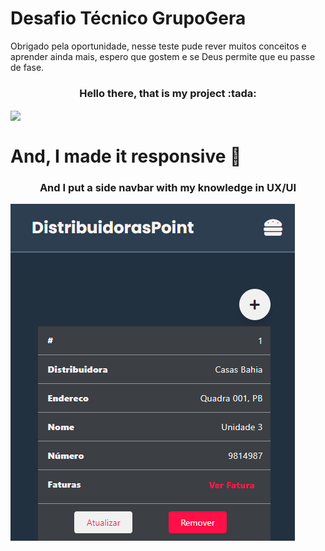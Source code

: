 # Desafio Técnico GrupoGera

Obrigado pela oportunidade, nesse teste pude rever muitos conceitos e aprender ainda mais, espero que gostem e se Deus permite que eu passe de fase.

<h3 align="center">
    Hello there, that is my project :tada:
</h3>

<img src=".src/assets/desktop.png" align="center">


# And, I made it responsive :tada:

<h3 align="center">
    And I put a side navbar with my knowledge in UX/UI
</h3>

<img src="./src/assets/mobile.png" align="center">
